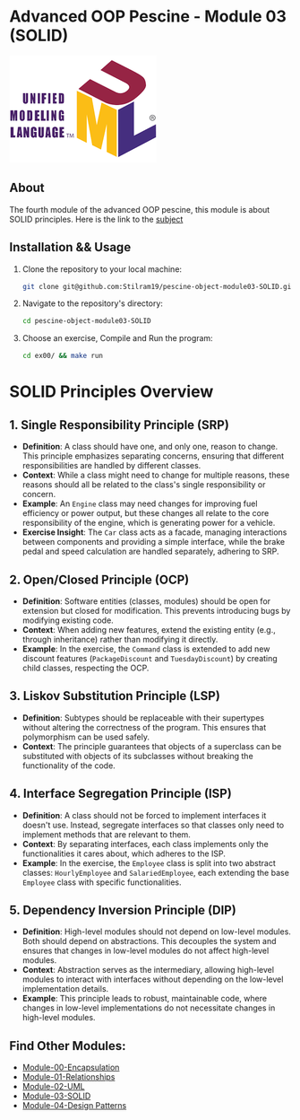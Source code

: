 # Advanced OOP Pescine - Module 03 (SOLID)

![](resources/intro.png)

## About

The fourth module of the advanced OOP pescine, this module is about SOLID principles.
Here is the link to the [subject](https://cdn.intra.42.fr/pdf/pdf/104801/en.subject.pdf)

## Installation && Usage

1. Clone the repository to your local machine:

   ```bash
   git clone git@github.com:Stilram19/pescine-object-module03-SOLID.git
   ```

2. Navigate to the repository's directory:

    ```bash
    cd pescine-object-module03-SOLID
    ```

3. Choose an exercise, Compile and Run the program:

   ``` bash
   cd ex00/ && make run
   ```

# SOLID Principles Overview

## 1. Single Responsibility Principle (SRP)
- **Definition**: A class should have one, and only one, reason to change. This principle emphasizes separating concerns, ensuring that different responsibilities are handled by different classes.
- **Context**: While a class might need to change for multiple reasons, these reasons should all be related to the class's single responsibility or concern.
- **Example**: An `Engine` class may need changes for improving fuel efficiency or power output, but these changes all relate to the core responsibility of the engine, which is generating power for a vehicle.
- **Exercise Insight**: The `Car` class acts as a facade, managing interactions between components and providing a simple interface, while the brake pedal and speed calculation are handled separately, adhering to SRP.

## 2. Open/Closed Principle (OCP)
- **Definition**: Software entities (classes, modules) should be open for extension but closed for modification. This prevents introducing bugs by modifying existing code.
- **Context**: When adding new features, extend the existing entity (e.g., through inheritance) rather than modifying it directly.
- **Example**: In the exercise, the `Command` class is extended to add new discount features (`PackageDiscount` and `TuesdayDiscount`) by creating child classes, respecting the OCP.

## 3. Liskov Substitution Principle (LSP)
- **Definition**: Subtypes should be replaceable with their supertypes without altering the correctness of the program. This ensures that polymorphism can be used safely.
- **Context**: The principle guarantees that objects of a superclass can be substituted with objects of its subclasses without breaking the functionality of the code.

## 4. Interface Segregation Principle (ISP)
- **Definition**: A class should not be forced to implement interfaces it doesn't use. Instead, segregate interfaces so that classes only need to implement methods that are relevant to them.
- **Context**: By separating interfaces, each class implements only the functionalities it cares about, which adheres to the ISP.
- **Example**: In the exercise, the `Employee` class is split into two abstract classes: `HourlyEmployee` and `SalariedEmployee`, each extending the base `Employee` class with specific functionalities.

## 5. Dependency Inversion Principle (DIP)
- **Definition**: High-level modules should not depend on low-level modules. Both should depend on abstractions. This decouples the system and ensures that changes in low-level modules do not affect high-level modules.
- **Context**: Abstraction serves as the intermediary, allowing high-level modules to interact with interfaces without depending on the low-level implementation details.
- **Example**: This principle leads to robust, maintainable code, where changes in low-level implementations do not necessitate changes in high-level modules.


## Find Other Modules:
- [Module-00-Encapsulation](https://github.com/Stilram19/pescine-object-module00-encapsulation)
- [Module-01-Relationships](https://github.com/Stilram19/pescine-object-module01-Relationship)
- [Module-02-UML](https://github.com/Stilram19/pescine-object-module02-UML)
- [Module-03-SOLID](https://github.com/Stilram19/pescine-object-module03-SOLID)
- [Module-04-Design Patterns](https://github.com/Stilram19/pescine-object-module04-DesignPatterns)